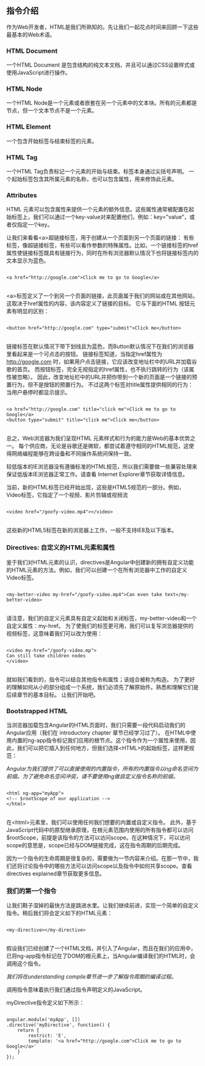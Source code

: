 ## 指令介绍

作为Web开发者，HTML是我们所熟知的。先让我们一起花点时间来回顾一下这些最基本的Web术语。

### HTML Document
一个HTML Document 是包含结构的纯文本文档，并且可以通过CSS设置样式或使用JavaScript进行操作。

### HTML Node
一个HTML Node是一个元素或者嵌套在另一个元素中的文本块。所有的元素都是节点，但一个文本节点不是一个元素。

### HTML Element
一个包含开始标签与结束标签的元素。

### HTML Tag
一个HTML Tag负责标记一个元素的开始与结束。标签本身通过尖括号声明。
一个起始标签包含其所属元素的名称，也可以包含属性，用来修饰此元素。

### Attributes
HTML 元素可以包含属性来提供一个元素的额外信息。这些属性通常被配置在起始标签上，我们可以通过一个key-value对来配置他们，例如：key=”value”，或者仅指定一个key。

让我们来看看&lt;a&gt;超链接标签，用于创建从一个页面到另一个页面的链接：
有些标签，像超链接标签，有些可以看作参数的特殊属性。比如，一个链接标签的href属性使链接标签既具有链接行为，同时在所有浏览器默认情况下也将链接标签内的文本显示为蓝色。

<pre>
<code>
&lt;a href="http://google.com">Click me to go to Google&lt;/a>
</code>
</pre>

&lt;a&gt;标签定义了一个到另一个页面的链接，此页面属于我们的网站或在其他网站，这取决于href属性的内容，该内容定义了链接的目标。
它与下面的HTML 按钮元素有明显的区别：

<pre>
<code>
&lt;button href="http://google.com" type="submit">Click me&lt;/button>
</code>
</pre>

链接标签在默认情况下带下划线且为蓝色，而Button默认情况下在我们的浏览器里看起来是一个可点击的按钮。
链接标签知道，当指定href属性为 http://google.com 时，如果用户点击链接，它应该改变地址栏中的URL并加载谷歌的首页。
而按钮标签，完全无视指定的href属性，也不执行跳转的行为（该属性被忽略）。
因此，改变地址栏中的URL并把你带到一个新的页面是一个链接的预置行为，但不是按钮的预置行为。
不过这两个标签对title属性提供相同的行为：当用户悬停时都显示提示。

<pre>
<code>
&lt;a href="http://google.com" title="click me">Click me to go to Google&lt;/a>
&lt;button type="submit" title="click me">Click me&lt;/button>
</code>
</pre>

总之，Web浏览器为我们呈现HTML 元素样式和行为的能力是Web的基本优势之一。
每个供应商，无论是谷歌还是微软，都尝试着遵守相同的HTML规范，这使得网络编程能够在跨设备和不同操作系统间保持一致。

较低版本的IE浏览器没有遵循标准的HTML规范，所以我们需要做一些兼容处理来保证低版本IE浏览器正常工作。请查看 Internet Explorer章节获取详情信息。

当前，新的HTML标签已经开始出现，这些是HTML5规范的一部分。例如，Video标签，它指定了一个视频、影片剪辑或视频流

<pre>
<code>
&lt;video href="/goofy-video.mp4">&lt;/video>
</code>
</pre>

这些新的HTML5标签在新的浏览器上工作，一般不支持IE8及以下版本。

### Directives: 自定义的HTML元素和属性
鉴于我们对HTML元素的认识，directives是Angular中创建新的拥有自定义功能的HTML元素的方法。例如，我们可以创建一个在所有浏览器中工作的自定义Video标签。

<pre>
<code>
&lt;my-better-video my-href="/goofy-video.mp4">Can even take text&lt;/my-better-video>
</code>
</pre>

请注意，我们的自定义元素具有自定义起始和关闭标签，my-better-video和一个自定义属性：my-href。
为了使我们的标签更可用，我们可以复写浏览器提供的视频标签，这意味着我们可以改为使用：

<pre>
<code>
&lt;video my-href="/goofy-video.mp">
Can still take children nodes
&lt;/video>
</code>
</pre>

就如我们看到的，指令可以结合其他指令和属性；该组合被称为构造。
为了更好的理解如何从小的部分组成一个系统，我们必须先了解原始件。熟悉和理解它们是后续章节的基本目标。
让我们开始吧。

### Bootstrapped HTML
当浏览器加载包含Angular的HTML页面时，我们只需要一段代码启动我们的Angular应用（我们在 introductory chapter 章节已经学习过了）。
在HTML中使用内置的ng-app指令标记我们应用的根节点。这个指令作为一个属性来使用，因此，我们可以把它插入到任何地方，但我们选择&lt;HTML&gt;的起始标签，这样更规范：

*Angular为我们提供了可以直接使用的内置指令，所有的内置指令以ng命名空间为前缀。为了避免命名空间冲突，请不要使用ng做自定义指令名称的前缀。*
 
<pre>
<code>
&lt;html ng-app="myApp">
&lt;!-- $rootScope of our application --&gt;
&lt;/html>
</code>
</pre>

在&lt;html&gt;元素里，我们可以使用任何我们想要的内置或自定义指令。 此外，基于JavaScript代码中的原型继承原理，在根元素范围内使用的所有指令都可以访问$rootScope，前提是该指令的方法可以访问scope。在这种情况下，可以访问scope的意思是，scope已经与DOM链接完成，这在指令周期的后期完成。

因为一个指令的生命周期是很复杂的，需要做为一节内容来介绍。在那一节中，我们还将讨论指令中的哪些方法可以访问scope以及指令中如何共享scope。查看directives explained章节获取更多信息。

### 我们的第一个指令
让我们鞋子湿掉的最快方法是跳进水里。让我们继续前进，实现一个简单的自定义指令。稍后我们将会定义如下的HTML元素：

<pre>
<code>
&lt;my-directive>&lt;/my-directive>
</code>
</pre>

假设我们已经创建了一个HTML文档，并引入了Angular，而且在我们的应用中，已将ng-app指令标记在了DOM的根元素上，当Angular编译我们的HTML时，会调用这个指令。

*我们将在understanding compile章节进一步了解指令周期的编译过程。*

调用指令意味着执行我们通过指令声明定义的JavaScript。

myDirective指令定义如下所示：

<pre>
<code>
angular.module('myApp', [])
.directive('myDirective', function() {
    return {
        restrict: 'E',
        template: '&lt;a href="http://google.com">Click me to go to Google&lt;/a>'
    }
});
</code>
</pre>


